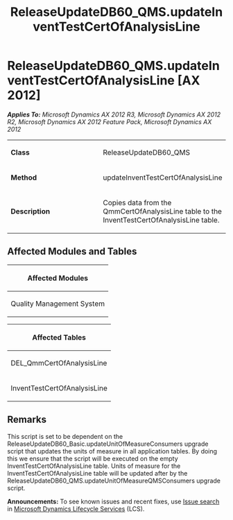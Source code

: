 ﻿---
title: ReleaseUpdateDB60_QMS.updateInventTestCertOfAnalysisLine
TOCTitle: ReleaseUpdateDB60_QMS.updateInventTestCertOfAnalysisLine
ms:assetid: 724b2f60-43d9-6032-6cea-5f551ca16021
ms:mtpsurl: https://msdn.microsoft.com/en-us/library/JJ685801(v=AX.60)
ms:contentKeyID: 49709002
ms.date: 05/18/2015
mtps_version: v=AX.60
---

# ReleaseUpdateDB60\_QMS.updateInventTestCertOfAnalysisLine [AX 2012]


_**Applies To:** Microsoft Dynamics AX 2012 R3, Microsoft Dynamics AX 2012 R2, Microsoft Dynamics AX 2012 Feature Pack, Microsoft Dynamics AX 2012_

<table>
<colgroup>
<col style="width: 50%" />
<col style="width: 50%" />
</colgroup>
<tbody>
<tr class="odd">
<td><p><strong>Class</strong></p></td>
<td><p>ReleaseUpdateDB60_QMS</p></td>
</tr>
<tr class="even">
<td><p><strong>Method</strong></p></td>
<td><p>updateInventTestCertOfAnalysisLine</p></td>
</tr>
<tr class="odd">
<td><p><strong>Description</strong></p></td>
<td><p>Copies data from the QmmCertOfAnalysisLine table to the InventTestCertOfAnalysisLine table.</p></td>
</tr>
</tbody>
</table>


## Affected Modules and Tables

<table>
<colgroup>
<col style="width: 100%" />
</colgroup>
<thead>
<tr class="header">
<th><p>Affected Modules</p></th>
</tr>
</thead>
<tbody>
<tr class="odd">
<td><p>Quality Management System</p></td>
</tr>
</tbody>
</table>


<table>
<colgroup>
<col style="width: 100%" />
</colgroup>
<thead>
<tr class="header">
<th><p>Affected Tables</p></th>
</tr>
</thead>
<tbody>
<tr class="odd">
<td><p>DEL_QmmCertOfAnalysisLine</p></td>
</tr>
<tr class="even">
<td><p>InventTestCertOfAnalysisLine</p></td>
</tr>
</tbody>
</table>


## Remarks

This script is set to be dependent on the ReleaseUpdateDB60\_Basic.updateUnitOfMeasureConsumers upgrade script that updates the units of measure in all application tables. By doing this we ensure that the script will be executed on the empty InventTestCertOfAnalysisLine table. Units of measure for the InventTestCertOfAnalysisLine table will be updated after by the ReleaseUpdateDB60\_QMS.updateUnitOfMeasureQMSConsumers upgrade script.

  
**Announcements:** To see known issues and recent fixes, use [Issue search](http://go.microsoft.com/fwlink/?linkid=389258) in [Microsoft Dynamics Lifecycle Services](http://go.microsoft.com/fwlink/?linkid=306505) (LCS).

